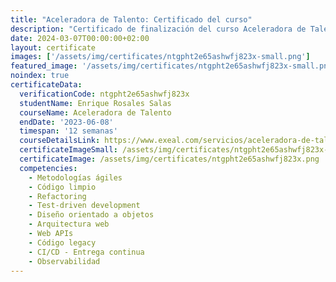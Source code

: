 ```yaml
---
title: "Aceleradora de Talento: Certificado del curso"
description: "Certificado de finalización del curso Aceleradora de Talento para Enrique Rosales Salas."
date: 2024-03-07T00:00:00+02:00
layout: certificate
images: ['/assets/img/certificates/ntgpht2e65ashwfj823x-small.png']
featured_image: '/assets/img/certificates/ntgpht2e65ashwfj823x-small.png'
noindex: true
certificateData:
  verificationCode: ntgpht2e65ashwfj823x 
  studentName: Enrique Rosales Salas
  courseName: Aceleradora de Talento
  endDate: '2023-06-08'
  timespan: '12 semanas'
  courseDetailsLink: https://www.exeal.com/servicios/aceleradora-de-talento/
  certificateImageSmall: /assets/img/certificates/ntgpht2e65ashwfj823x-small.png
  certificateImage: /assets/img/certificates/ntgpht2e65ashwfj823x.png
  competencies:
    - Metodologías ágiles
    - Código limpio
    - Refactoring
    - Test-driven development
    - Diseño orientado a objetos
    - Arquitectura web
    - Web APIs
    - Código legacy
    - CI/CD - Entrega continua
    - Observabilidad
---
```

